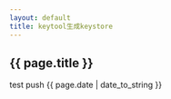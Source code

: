 ```yaml
---
layout: default
title: keytool生成keystore
---
```


## {{ page.title }} ##






test push
{{ page.date | date_to_string }}